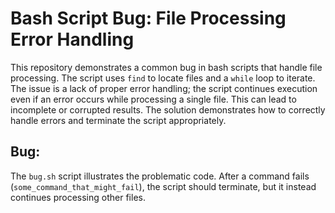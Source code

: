 # Bash Script Bug: File Processing Error Handling

This repository demonstrates a common bug in bash scripts that handle file processing.  The script uses `find` to locate files and a `while` loop to iterate. The issue is a lack of proper error handling; the script continues execution even if an error occurs while processing a single file. This can lead to incomplete or corrupted results.  The solution demonstrates how to correctly handle errors and terminate the script appropriately.

## Bug:

The `bug.sh` script illustrates the problematic code.  After a command fails (`some_command_that_might_fail`), the script should terminate, but it instead continues processing other files.
